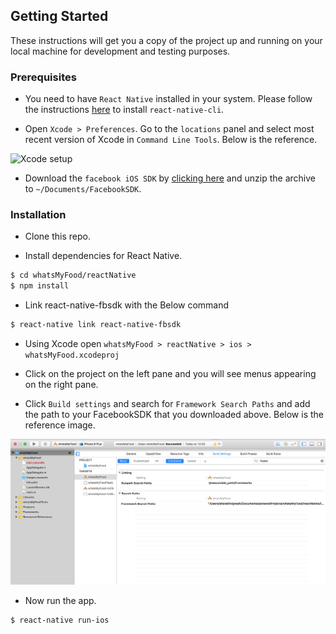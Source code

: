 ## Getting Started

These instructions will get you a copy of the project up and running on your local machine for development and testing purposes.

### Prerequisites
* You need to have `React Native` installed in your system. Please follow the instructions
[here](http://facebook.github.io/react-native/docs/getting-started.html) to install `react-native-cli`.

* Open `Xcode > Preferences`. Go to the `locations` panel and select most recent version of Xcode in `Command Line Tools`. Below is the reference.

![Xcode setup](http://facebook.github.io/react-native/docs/assets/GettingStartedXcodeCommandLineTools.png)

* Download the `facebook iOS SDK` by [clicking here](https://origincache.facebook.com/developers/resources/?id=facebook-ios-sdk-current.zip) and unzip the archive to `~/Documents/FacebookSDK`.

### Installation

* Clone this repo.

* Install dependencies for React Native.
```bash
$ cd whatsMyFood/reactNative
$ npm install
```

* Link react-native-fbsdk with the Below command
```bash
$ react-native link react-native-fbsdk
```

* Using Xcode open `whatsMyFood > reactNative > ios > whatsMyFood.xcodeproj`

* Click on the project on the left pane and you will see menus appearing on the right pane.

* Click `Build settings` and search for `Framework Search Paths` and add the path to your FacebookSDK that you downloaded above. Below is the reference image.

![FacebookSDK link](assets/xcode.png)

* Now run the app.
```bash
$ react-native run-ios
```
